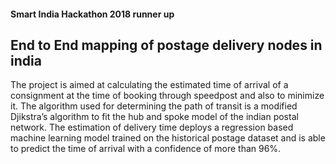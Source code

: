 #### Smart India Hackathon 2018 runner up

## End to End mapping of postage delivery nodes in india

The project is aimed at calculating the estimated time of arrival of a consignment at the time of booking through speedpost and also to minimize it. The algorithm used for determining the path of transit is a modified Djikstra’s algorithm to fit the hub and spoke model of the indian postal network. The estimation of delivery time deploys a regression based machine learning model trained on the historical postage dataset and is able to predict the time of arrival with a confidence of more than 96%. 
